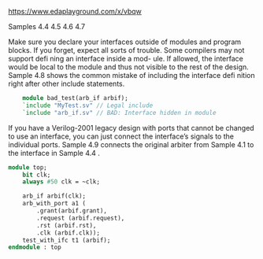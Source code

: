 https://www.edaplayground.com/x/vbqw

Samples 4.4 4.5 4.6 4.7


Make sure you declare your interfaces outside of modules and
program blocks. If you forget, expect all sorts of trouble. Some
compilers may not support defi ning an interface inside a mod-
ule. If allowed, the interface would be local to the module and
thus not visible to the rest of the design. Sample 4.8 shows the common mistake of
including the interface defi nition right after other include statements.

```systemverilog
    module bad_test(arb_if arbif);
    `include "MyTest.sv" // Legal include
    `include "arb_if.sv" // BAD: Interface hidden in module
```


If you have a Verilog-2001 legacy design with ports that cannot be changed to use an
interface, you can just connect the interface’s signals to the individual ports. Sample 4.9
connects the original arbiter from Sample 4.1 to the interface in Sample 4.4 .

```systemverilog
module top;
    bit clk;
    always #50 clk = ~clk;

    arb_if arbif(clk);
    arb_with_port a1 (
        .grant(arbif.grant),
        .request (arbif.request),
        .rst (arbif.rst),
        .clk (arbif.clk));
    test_with_ifc t1 (arbif);
endmodule : top
```
